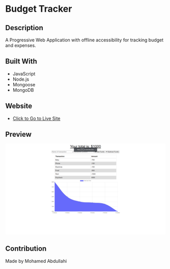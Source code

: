 # Budget Tracker

## Description

A Progressive Web Application with offline accessibility for tracking budget and expenses.

## Built With

- JavaScript
- Node.js
- Mongoose
- MongoDB


## Website

* [Click to Go to Live Site](https://stark-citadel-92882.herokuapp.com/)

## Preview

![Budget Tracker](/public/media/BudgetTracker%20Snapshot.png)

## Contribution

Made by Mohamed Abdullahi